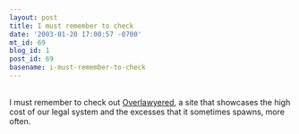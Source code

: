```yaml
---
layout: post
title: I must remember to check
date: '2003-01-20 17:00:57 -0700'
mt_id: 69
blog_id: 1
post_id: 69
basename: i-must-remember-to-check
---
```

<br />I must remember to check out <a href="http://www.overlawyered.com/">Overlawyered</a>, a site that showcases the high cost of our legal system and the excesses that it sometimes spawns, more often.<br /><br /><br />
